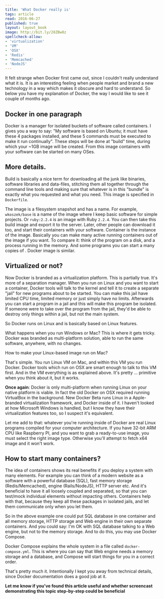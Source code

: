 ```yaml
---
title: 'What Docker really is'
tags: article
read: 2016-06-27
published: true
layout: layout_book
image: http://bit.ly/28ZBw8z
spellcheck-allow:
- 'virtualization'
- 'VM'
- 'OSX'
- 'Redis'
- 'Memcached'
- 'NodeJS'
---
```


It felt strange when Docker first came out, since I couldn't really
understand what it is. It is an interesting feeling when people market and
brand a new technology in a way which makes it obscure and hard to
understand. So below you have my explanation of Docker, the way I would like
to see it couple of months ago.

## Docker in one paragraph

Docker is a manager for isolated buckets of software called containers. I
gives you a way to say: "My software is based on Ubuntu; it must have these
4 packages installed, and these 5 commands must be executed to make it run
continually". These steps will be done at "build" time, during which your
~1GB image will be created. From this image containers with your software
can be started on many OSes.

## More details.

Build is basically a nice term for downloading all the junk like binaries,
software libraries and data-files, stitching them all together through the
command line tools and making sure that whatever is in this "bundle" is
exactly what you requested and what you need. This image is specified in
`Dockerfile`.

The image is a filesystem snapshot and has a name. For example,
`wkoszek/base` is a name of the image where I keep basic software for simple
projects. Or `ruby:2.2.4` is an image with Ruby `2.2.4`. You can then take
this build image and export it to the server. Later, other people can
download it too, and start their containers with your software. Container is
the instance of the image. Basically you can make many active running
containers out of the image if you want. To compare it: think of the program
on a disk, and a process running in the memory. And some programs you can
start a many copies of . Docker image is similar.

## Virtualized or not?

Now Docker is branded as a virtualization platform. This is partially true.
It's more of a separation manager. When you run on Linux and you want to
start a container, Docker tools will talk to the kernel and tell it to
create a separate "jail" for new programs about to be started. You can make
this jail have limited CPU time, limited memory or just simply have no
limits. Afterwards you can start a program in a jail and this will make this
program be isolated. If someone were to take over the program from the jail,
they'd be able to destroy only things within a jail, but not the main
system.

So Docker runs on Linux and is basically based on Linux features.

What happens when you run Windows or Mac? This is where it gets tricky.
Docker was branded as multi-platform solution, able to run the same
software, anywhere, with no changes.

How to make your Linux-based image run on Mac?

That's simple. You run Linux VM on Mac, and within this VM you run Docker.
Docker tools which run on OSX are smart enough to talk to this VM first. And
in the VM everything is as explained above. It's pretty ... primitive when
you think about it, but it works.

**Once again**: Docker is only multi-platform when running Linux on your
native platform is viable. In fact the old Docker on OSX required running
VirtualBox in the background. New Docker Beta runs Linux in a Apple-branded
virtualization framework, and Docker inside of it. I haven't looked at how
Microsoft Windows is handled, but I know they have their virtualization
features too, so I suspect it's equivalent.

Let me add to that: whatever you're running inside of Docker are real Linux
programs compiled for your computer architecture. If you have 32-bit ARM CPU
like Raspberry PI, and you want to grab a ready-to-use image, you must
select the right image type. Otherwise you'll attempt to fetch x64 image and
it won't work.

## How to start many containers?

The idea of containers shows its real benefits if you deploy a system with
many elements. For example you can think of a modern website as a software
with a powerful database (SQL), fast memory storage (Redis/Memcached),
engine (Rails/NodeJS), HTTP server etc. And it's beneficial to have it all
loosely coupled and separated, so that you can test/mock individual elements
without impacting others. Containers help with that, because they keep all
these packages in isolated jails, and let them communicate only when you let
them.

So in the above example one could put SQL database in one container and all
memory storage, HTTP storage and Web engine in their own separate
containers. And you could say: I'm OK with SQL database talking to a Web
engine, but not to the memory storage. And to do this, you may use Docker
Compose.

Docker Compose explains the whole system in a file called
`docker-compose.yml`. This is where you can say that Web engine needs a
memory storage and a database, and Compose will start things for you in a
correct order.

That's pretty much it. Intentionally I kept you away from technical details,
since Docker documentation does a good job at it.

**Let me know if you've found this article useful and whether screencast
demonstrating this topic step-by-step could be beneficial**
